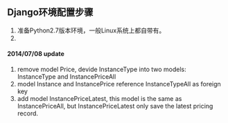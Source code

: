 ## Django环境配置步骤

1. 准备Python2.7版本环境，一般Linux系统上都自带有。
2. 


#### 2014/07/08 update
1. remove model Price, devide InstanceType into two models: InstanceType and InstancePriceAll
2. model Instance and InstancePrice reference InstanceTypeAll as foreign key  
3. add model InstancePriceLatest, this model is the same as InstancePriceAll, but InstancePriceLatest only save the latest pricing record.
